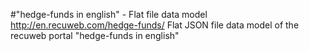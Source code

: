 #"hedge-funds in english" - Flat file data model
http://en.recuweb.com/hedge-funds/
Flat JSON file data model of the recuweb portal "hedge-funds in english"
